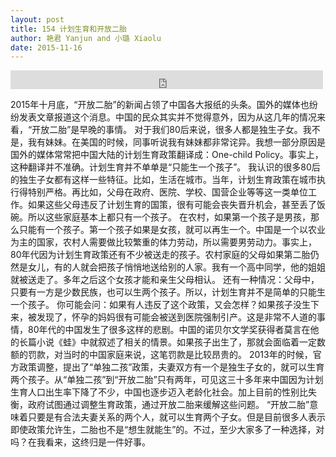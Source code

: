 ```yaml
---
layout: post
title: 154 计划生育和开放二胎
author: 艳君 Yanjun and 小璐 Xiaolu
date: 2015-11-16
---
```


<iframe src="https://archive.org/embed/slowchinese_201909/Slow_Chinese_154.mp3" width="500" height="30" frameborder="0" webkitallowfullscreen="true" mozallowfullscreen="true" allowfullscreen></iframe>

2015年十月底，“开放二胎”的新闻占领了中国各大报纸的头条。国外的媒体也纷纷发表文章报道这个消息。中国的民众其实并不觉得意外，因为从这几年的情况来看，“开放二胎”是早晚的事情。
对于我们80后来说，很多人都是独生子女。我不是，我有妹妹。在美国的时候，同事听说我有妹妹都非常诧异。我想一部分原因是国外的媒体常常把中国大陆的计划生育政策翻译成：One-child Policy。事实上，这种翻译并不准确。计划生育并不单单是“只能生一个孩子”。
我认识的很多80后的独生子女都有这样一些特征。比如，生活在城市。当年，计划生育政策在城市执行得特别严格。再比如，父母在政府、医院、学校、国营企业等等这一类单位工作。如果这些父母违反了计划生育的国策，很有可能会丧失晋升机会，甚至丢了饭碗。所以这些家庭基本上都只有一个孩子。
在农村，如果第一个孩子是男孩，那么只能有一个孩子。第一个孩子如果是女孩，就可以再生一个。中国是一个以农业为主的国家，农村人需要做比较繁重的体力劳动，所以需要男劳动力。事实上，80年代因为计划生育政策还有不少被送走的孩子。农村家庭的父母如果第二胎仍然是女儿，有的人就会把孩子悄悄地送给别的人家。我有一个高中同学，他的姐姐就被送走了。多年之后这个女孩才能和亲生父母相认。
还有一种情况：父母中，只要有一方是少数民族，也可以生两个孩子。所以，计划生育并不是简单的只能生一个孩子。
你可能会问：如果有人违反了这个政策，又会怎样？如果孩子没生下来，被发现了，怀孕的妈妈很有可能会被送到医院强制引产。这是非常不人道的事情，80年代的中国发生了很多这样的悲剧。中国的诺贝尔文学奖获得者莫言在他的长篇小说《蛙》中就叙述了相关的情景。如果孩子出生了，那就会面临着一定数额的罚款，对当时的中国家庭来说，这笔罚款是比较昂贵的。
2013年的时候，官方政策调整，提出了“单独二孩”政策，夫妻双方有一个是独生子女的，就可以生育两个孩子。从“单独二孩”到“开放二胎”只有两年，可见这三十多年来中国因为计划生育人口出生率下降了不少，中国也逐步迈入老龄化社会。加上目前的性别比失衡，政府试图通过调整生育政策，通过开放二胎来缓解这些问题。
“开放二胎”意味着只要是有合法夫妻关系的两个人，就可以生育两个子女。但是目前很多人表示即使政策允许生，二胎也不是“想生就能生”的。不过，至少大家多了一种选择，对吗？在我看来，这终归是一件好事。
